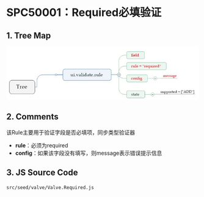 # SPC50001：Required必填验证

## 1. Tree Map

![](/engine/spec/component/img/vr-001-01.JPG)

## 2. Comments

该Rule主要用于验证字段是否必填项，同步类型验证器

* **rule**：必须为required
* **config**：如果该字段没有填写，则message表示错误提示信息

## 3. JS Source Code

```
src/seed/valve/Valve.Required.js
```





